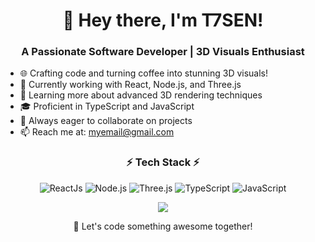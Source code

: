 <h1 align="center">👋 Hey there, I'm T7SEN!</h1>

<h3 align="center">A Passionate Software Developer | 3D Visuals Enthusiast</h3>

- 🌐 Crafting code and turning coffee into stunning 3D visuals!
- 💼 Currently working with React, Node.js, and Three.js
- 🌱 Learning more about advanced 3D rendering techniques
- 🎓 Proficient in TypeScript and JavaScript
- 🔭 Always eager to collaborate on projects
- 📫 Reach me at: myemail@gmail.com

<h3 align="center">⚡ Tech Stack ⚡</h3>

<p align="center">
  <img src="https://img.shields.io/badge/-ReactJs-61DAFB?logo=react&logoColor=white&style=for-the-badge" alt="ReactJs">
  <img src="https://img.shields.io/badge/-Node.js-339933?logo=Node.js&logoColor=white&style=for-the-badge" alt="Node.js">
  <img src="https://img.shields.io/badge/-Three.js-000000?logo=Three.js&logoColor=white&style=for-the-badge" alt="Three.js">
  <img src="https://img.shields.io/badge/-TypeScript-3178C6?logo=typescript&logoColor=white&style=for-the-badge" alt="TypeScript">
  <img src="https://img.shields.io/badge/-JavaScript-F7DF1E?logo=javascript&logoColor=black&style=for-the-badge" alt="JavaScript">
</p>

<p align="center">
  <a href="https://github.com/t7sen">
    <img align="center" src="https://github-readme-stats.vercel.app/api?username=t7sen&show_icons=true&theme=tokyonight" />
  </a>
</p>

<p align="center">
  🚀 Let's code something awesome together!
</p>
